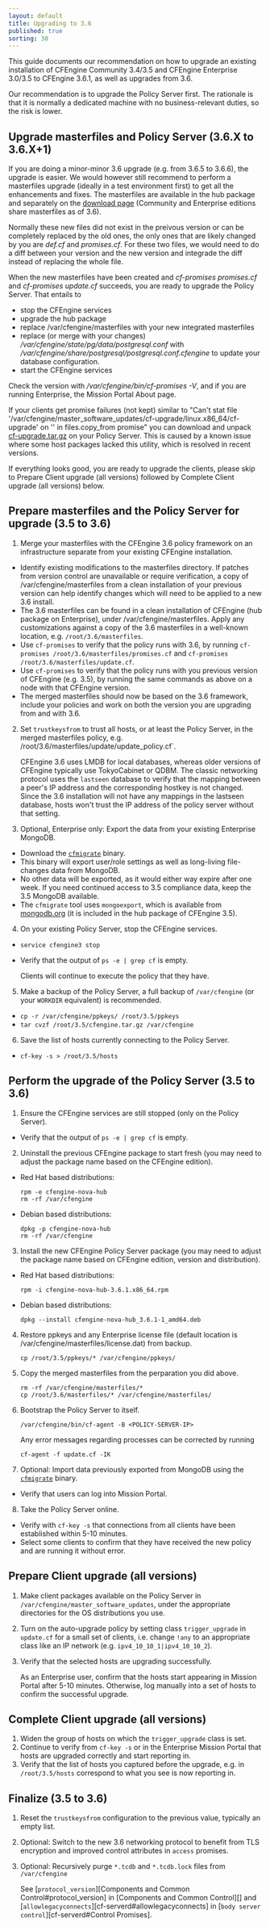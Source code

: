 ```yaml
---
layout: default
title: Upgrading to 3.6
published: true
sorting: 30
---
```


This guide documents our recommendation on how to upgrade an existing installation of CFEngine Community 3.4/3.5 and CFEngine Enterprise 3.0/3.5 to CFEngine 3.6.1, as well as upgrades from 3.6.

Our recommendation is to upgrade the Policy Server first. The rationale is that it is normally a dedicated machine with no business-relevant duties, so the risk is lower.

## Upgrade masterfiles and Policy Server (3.6.X to 3.6.X+1)

If you are doing a minor-minor 3.6 upgrade (e.g. from 3.6.5 to 3.6.6), the upgrade is easier.
We would however still recommend to perform a masterfiles upgrade (ideally in a test environment first) to get all the enhancements and fixes.
The masterfiles are available in the hub package and separately on the [download page](http://cfengine.com/community/download/) (Community and Enterprise editions share masterfiles as of 3.6).

Normally these new files did not exist in the preivous version or can be completely replaced by the old ones, the only ones that are likely changed by you are *def.cf* and *promises.cf*.
For these two files, we would need to do a diff between your version and the new version and integrade the diff instead of replacing the whole file.

When the new masterfiles have been created and *cf-promises promises.cf* and *cf-promises update.cf* succeeds, you are ready to upgrade the Policy Server. That entails to

* stop the CFEngine services
* upgrade the hub package
* replace /var/cfengine/masterfiles with your new integrated masterfiles
* replace (or merge with your changes) */var/cfengine/state/pg/data/postgresql.conf* with */var/cfengine/share/postgresql/postgresql.conf.cfengine* to update your database configuration.
* start the CFEngine services

Check the version with */var/cfengine/bin/cf-promises -V*, and if you are running Enterprise, the Mission Portal About page.

If your clients get promise failures (not kept) similar to "Can't stat file '/var/cfengine/master_software_updates/cf-upgrade/linux.x86_64/cf-upgrade' on '<SERVER-IP>' in files.copy_from promise" you can download and unpack [cf-upgrade.tar.gz](http://cfengine.package-repos.s3.amazonaws.com/tools/cf-upgrade-for-linux.tar.gz) on your Policy Server. This is caused by a known issue where some host packages lacked this utility, which is resolved in recent versions.

If everything looks good, you are ready to upgrade the clients, please skip to Prepare Client upgrade (all versions) followed by Complete Client upgrade (all versions) below.


## Prepare masterfiles and the Policy Server for upgrade (3.5 to 3.6)

1. Merge your masterfiles with the CFEngine 3.6 policy framework on an infrastructure separate from your existing CFEngine installation.
  * Identify existing modifications to the masterfiles directory.  If patches from version control are unavailable or require verification, a copy of /var/cfengine/masterfiles from a clean installation of your previous version can help identify changes which will need to be applied to a new 3.6 install.
  * The 3.6 masterfiles can be found in a clean installation of CFEngine (hub package on Enterprise), under /var/cfengine/masterfiles.  Apply any customizations against a copy of the 3.6 masterfiles in a well-known location, e.g. `/root/3.6/masterfiles`.
  * Use `cf-promises` to verify that the policy runs with 3.6, by running `cf-promises /root/3.6/masterfiles/promises.cf` and `cf-promises /root/3.6/masterfiles/update.cf`.
  * Use `cf-promises` to verify that the policy runs with you previous version of CFEngine (e.g. 3.5), by running the same commands as above on a node with that CFEngine version.
  * The merged masterfiles should now be based on the 3.6 framework, include your policies and work on both the version you are upgrading from and with 3.6.
2. Set `trustkeysfrom` to trust all hosts, or at least the Policy Server,
    in the merged masterfiles policy, e.g. /root/3.6/masterfiles/update/update_policy.cf`.

    CFEngine 3.6 uses LMDB for local databases, whereas older versions of CFEngine typically use TokyoCabinet or QDBM. The classic networking protocol uses the `lastseen` database to verify that the mapping between a peer's IP address and the corresponding hostkey is not changed. Since the 3.6 installation will not have any mappings in the lastseen database, hosts won't trust the IP address of the policy server without that setting.
3. Optional, Enterprise only: Export the data from your existing Enterprise MongoDB.
  * Download the [`cfmigrate`](http://cfengine.package-repos.s3.amazonaws.com/tools/cfmigrate) binary.
  * This binary will export user/role settings as well as long-living file-changes data from MongoDB.
  * No other data will be exported, as it would either way expire after
    one week. If you need continued access to 3.5 compliance data,
    keep the 3.5 MongoDB available.
  * The `cfmigrate` tool uses `mongoexport`, which is available from [mongodb.org](http://www.mongodb.org/downloads) (it is included in the hub package of CFEngine 3.5).
4. On your existing Policy Server, stop the CFEngine services.
  * `service cfengine3 stop`
  * Verify that the output of `ps -e | grep cf` is empty.

    Clients will continue to execute the policy that they have.
5. Make a backup of the Policy Server, a full backup of `/var/cfengine` (or your `WORKDIR` equivalent) is recommended.
 * `cp -r /var/cfengine/ppkeys/ /root/3.5/ppkeys`
 * `tar cvzf /root/3.5/cfengine.tar.gz /var/cfengine`
6. Save the list of hosts currently connecting to the Policy Server.
  * `cf-key -s > /root/3.5/hosts`


## Perform the upgrade of the Policy Server (3.5 to 3.6)

1. Ensure the CFEngine services are still stopped (only on the Policy Server).
  * Verify that the output of `ps -e | grep cf` is empty.
2. Uninstall the previous CFEngine package to start fresh (you may need to adjust the package name based on the CFEngine edition).
  * Red Hat based distributions:

    ```console
    rpm -e cfengine-nova-hub
    rm -rf /var/cfengine
    ```
  * Debian based distributions:

    ```console
    dpkg -p cfengine-nova-hub
    rm -rf /var/cfengine
    ```
3. Install the new CFEngine Policy Server package (you may need to adjust the package name based on CFEngine edition, version and distribution).
  * Red Hat based distributions:

    ```console
    rpm -i cfengine-nova-hub-3.6.1.x86_64.rpm
    ```
  * Debian based distributions:

    ```console
    dpkg --install cfengine-nova-hub_3.6.1-1_amd64.deb
    ```
4. Restore ppkeys and any Enterprise license file (default location is /var/cfengine/masterfiles/license.dat) from backup.

    ```console
    cp /root/3.5/ppkeys/* /var/cfengine/ppkeys/
    ```
5. Copy the merged masterfiles from the perparation you did above.

    ```console
    rm -rf /var/cfengine/masterfiles/*
    cp /root/3.6/masterfiles/* /var/cfengine/masterfiles/
    ```
6. Bootstrap the Policy Server to itself.

    ```console
    /var/cfengine/bin/cf-agent -B <POLICY-SERVER-IP>
    ```

    Any  error messages regarding processes can be corrected by running

    ```console
    cf-agent -f update.cf -IK
    ```

7. Optional: Import data previously exported from MongoDB using the [`cfmigrate`](http://cfengine.package-repos.s3.amazonaws.com/tools/cfmigrate) binary.
  * Verify that users can log into Mission Portal.

8. Take the Policy Server online.
  * Verify with `cf-key -s` that connections from all clients have been established within 5-10 minutes.
  * Select some clients to confirm that they have received the new policy and are running it without error.


## Prepare Client upgrade (all versions)

1. Make client packages available on the Policy Server in `/var/cfengine/master_software_updates`, under the appropriate directories for the OS distributions you use.
2. Turn on the auto-upgrade policy by setting class `trigger_upgrade` in `update.cf` for a small set of clients, i.e. change `!any` to an appropriate class like an IP network (e.g. `ipv4_10_10_1|ipv4_10_10_2`).
3. Verify that the selected hosts are upgrading successfully.

    As an Enterprise user, confirm that the hosts start appearing in Mission Portal after 5-10 minutes. Otherwise, log manually into a set of hosts to confirm the successful upgrade.

## Complete Client upgrade (all versions) ##

1. Widen the group of hosts on which the `trigger_upgrade` class is set.
2. Continue to verify from `cf-key -s` or in the Enterprise Mission Portal that hosts are upgraded correctly and start reporting in.
3. Verify that the list of hosts you captured before the upgrade, e.g. in `/root/3.5/hosts` correspond to what you see is now reporting in.

## Finalize (3.5 to 3.6)

1. Reset the `trustkeysfrom` configuration to the previous value, typically an empty list.
2. Optional: Switch to the new 3.6 networking protocol to benefit from TLS encryption and
    improved control attributes in `access` promises.
3. Optional: Recursively purge `*.tcdb` and `*.tcdb.lock` files from `/var/cfengine`

    See [`protocol_version`][Components and Common Control#protocol_version] in
    [Components and Common Control][] and [`allowlegacyconnects`][cf-serverd#allowlegacyconnects] in
    [`body server control`][cf-serverd#Control Promises].
